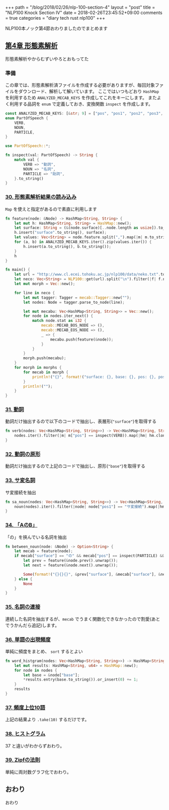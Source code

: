 +++
path = "/blog/2018/02/26/nlp-100-section-4"
layout = "post"
title = "NLP100 Knock Section IV"
date = 2018-02-26T23:45:52+09:00
comments = true
categories = "diary tech rust nlp100"
+++

NLP100本ノック第4節おわりましたのでまとめます

## [第4章 形態素解析](http://www.cl.ecei.tohoku.ac.jp/nlp100/#ch4)

形態素解析やからむずいやろとおもってた

### 準備
この章では、形態素解析済ファイルを作成する必要がありますが、毎回対象ファイルをダウンロード、解析して解いています。
ここではいつもどおり `HashMap` を利用するため `ANALYZED_MECAB_KEYS` を作成してこれをキーにします。
またよく利用する品詞を `enum` で定義しておき、変換関数 `inspect` を作成します。

```rust
const ANALYZED_MECAB_KEYS: [&str; 9] = ["pos", "pos1", "pos2", "pos3", "a", "b", "base", "read", "speech"];
enum PartOfSpeech {
    VERB,
    NOUN,
    PARTICLE,
}

use PartOfSpeech::*;

fn inspect(val: PartOfSpeech) -> String {
    match val {
        VERB => "動詞",
        NOUN => "名詞",
        PARTICLE => "助詞",
    }.to_string()
}
```

### [30. 形態素解析結果の読み込み](http://www.cl.ecei.tohoku.ac.jp/nlp100/#sec30)
`Map` を使えと指定があるので素直に利用します

```rust
fn feature(node: &Node) -> HashMap<String, String> {
    let mut h: HashMap<String, String> = HashMap::new();
    let surface: String = (&(node.surface)[..node.length as usize]).to_string();
    h.insert("surface".to_string(), surface);
    let values: Vec<String> = node.feature.split(",").map(|m| m.to_string()).collect();
    for (a, b) in ANALYZED_MECAB_KEYS.iter().zip(values.iter()) {
        h.insert(a.to_string(), b.to_string());
    }
    h
}

fn main() {
    let url = "http://www.cl.ecei.tohoku.ac.jp/nlp100/data/neko.txt".to_string();
    let neco: Vec<String> = NLP100::get(url).split("\n").filter(|f| f.ne(&"")).map(|m| m.to_string()).collect();
    let mut morph = Vec::new();

    for line in neco {
        let mut tagger: Tagger = mecab::Tagger::new("");
        let nodes: Node = tagger.parse_to_node(line);

        let mut mecabu: Vec<HashMap<String, String>> = Vec::new();
        for node in nodes.iter_next() {
            match node.stat as i32 {
                mecab::MECAB_BOS_NODE => (),
                mecab::MECAB_EOS_NODE => (),
                _ => {
                    mecabu.push(feature(&node));
                }
            }
        }
        morph.push(mecabu);
    }
    for morph in morphs {
        for mecab in morph {
            println!("{}", format!("surface: {}, base: {}, pos: {}, pos1: {}", mecab["surface"], mecab["base"], mecab["pos"], mecab["pos1"]));
        }
        println!("");
    }
}
```
### [31. 動詞](http://www.cl.ecei.tohoku.ac.jp/nlp100/#sec31)
動詞だけ抽出するので以下のコードで抽出し、表層形(`"surface"`)を取得する

```rust
fn verb(nodes: Vec<HashMap<String, String>>) -> Vec<HashMap<String, String>> {
    nodes.iter().filter(|m| m["pos"] == inspect(VERB)).map(|hm| hm.clone()).collect()
}
```

### [32. 動詞の原形](http://www.cl.ecei.tohoku.ac.jp/nlp100/#sec32)
動詞だけ抽出するので上記のコードで抽出し、原形(`"base"`)を取得する

### [33. サ変名詞](http://www.cl.ecei.tohoku.ac.jp/nlp100/#sec33)
サ変接続を抽出

```rust
fn sa_noun(nodes: Vec<HashMap<String, String>>) -> Vec<HashMap<String, String>>{
    noun(nodes).iter().filter(|node| node["pos1"] == "サ変接続").map(|hm| hm.clone()).collect()
}
```

### [34. 「AのB」](http://www.cl.ecei.tohoku.ac.jp/nlp100/#sec34)
「の」を挾んでいる名詞を抽出

```rust
fn between_noun(node: &Node) -> Option<String> {
    let mecab = feature(node);
    if mecab["surface"] == "の" && mecab["pos"] == inspect(PARTICLE) && mecab["pos1"] == "連体化" {
        let prev = feature(&node.prev().unwrap());
        let next = feature(&node.next().unwrap());

        Some(format!("{}{}{}", &prev["surface"], &mecab["surface"], &next["surface"]))
    } else {
        None
    }
}
```

### [35. 名詞の連接](http://www.cl.ecei.tohoku.ac.jp/nlp100/#sec35)
連続した名詞を抽出するが、`mecab` でうまく関数化できなかったので割愛(あとでうかんだら追記)します。

### [36. 単語の出現頻度](http://www.cl.ecei.tohoku.ac.jp/nlp100/#sec36)
単純に頻度をまとめ、 `sort` するとよい

```rust
fn word_histgram(nodes: Vec<HashMap<String, String>>) -> HashMap<String, u64> {
    let mut results: HashMap<String, u64> = HashMap::new();
    for node in nodes {
        let base = &node["base"];
        *results.entry(base.to_string()).or_insert(0) += 1;
    }
    results
}
```

### [37. 頻度上位10語](http://www.cl.ecei.tohoku.ac.jp/nlp100/#sec37)
上記の結果より `.take(10)` するだけです。

### [38. ヒストグラム](http://www.cl.ecei.tohoku.ac.jp/nlp100/#sec38)
37 と違いがわからずおわり。

### [39. Zipfの法則](http://www.cl.ecei.tohoku.ac.jp/nlp100/#sec39)
単純に両対数グラフ化でおわり。

## おわり
おわり

